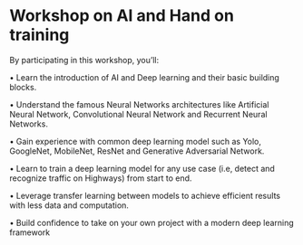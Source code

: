 # Workshop on AI and Hand on training

By participating in this workshop, you’ll:

•	Learn the introduction of AI and Deep learning and their basic building blocks. 

•	Understand the famous Neural Networks architectures like Artificial Neural Network, Convolutional Neural Network and Recurrent Neural Networks.

•	Gain experience with common deep learning model such as Yolo, GoogleNet, MobileNet, ResNet and Generative Adversarial Network.

•	Learn to train a deep learning model for any use case (i.e, detect and recognize traffic on Highways) from start to end.

•	Leverage transfer learning between models to achieve efficient results with less data and computation.

•	Build confidence to take on your own project with a modern deep learning framework
